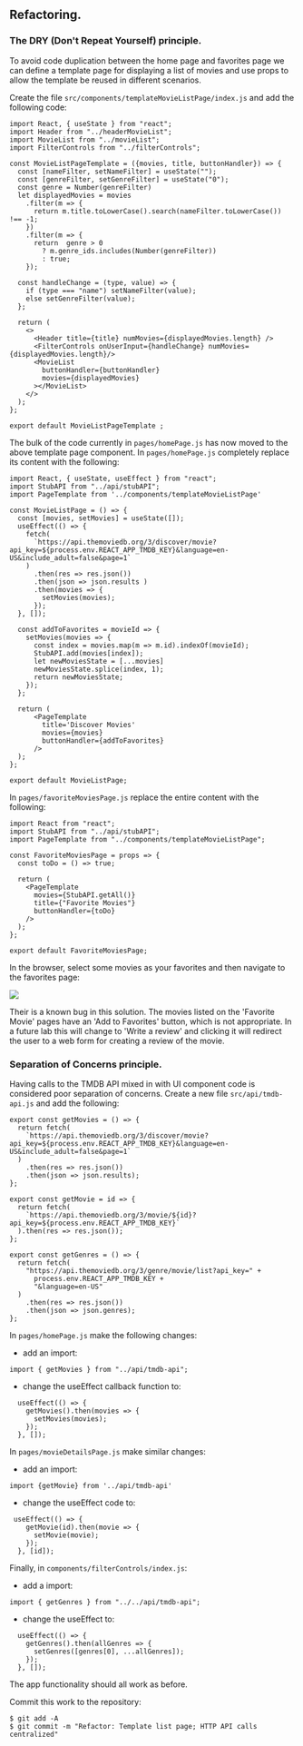 ## Refactoring.

### The DRY (Don't Repeat Yourself) principle.

To avoid code duplication between the home page and favorites page we can define a template page for displaying a list of movies and use props to allow the template be reused in different scenarios.

Create the file `src/components/templateMovieListPage/index.js` and add the following code:

```
import React, { useState } from "react";
import Header from "../headerMovieList";
import MovieList from "../movieList";
import FilterControls from "../filterControls";

const MovieListPageTemplate = ({movies, title, buttonHandler}) => {
  const [nameFilter, setNameFilter] = useState("");
  const [genreFilter, setGenreFilter] = useState("0");
  const genre = Number(genreFilter)
  let displayedMovies = movies
    .filter(m => {
      return m.title.toLowerCase().search(nameFilter.toLowerCase()) !== -1;
    })
    .filter(m => {
      return  genre > 0
        ? m.genre_ids.includes(Number(genreFilter))
        : true;
    });

  const handleChange = (type, value) => {
    if (type === "name") setNameFilter(value);
    else setGenreFilter(value);
  };

  return (
    <>
      <Header title={title} numMovies={displayedMovies.length} />
      <FilterControls onUserInput={handleChange} numMovies={displayedMovies.length}/>
      <MovieList
        buttonHandler={buttonHandler}
        movies={displayedMovies}
      ></MovieList>
    </>
  );
};

export default MovieListPageTemplate ;
```

The bulk of the code currently in `pages/homePage.js` has now moved to the above template page component. In `pages/homePage.js` completely replace its content with the following:

```
import React, { useState, useEffect } from "react";
import StubAPI from "../api/stubAPI";
import PageTemplate from '../components/templateMovieListPage'

const MovieListPage = () => {
  const [movies, setMovies] = useState([]);
  useEffect(() => {
    fetch(
      `https://api.themoviedb.org/3/discover/movie?api_key=${process.env.REACT_APP_TMDB_KEY}&language=en-US&include_adult=false&page=1`
    )
      .then(res => res.json())
      .then(json => json.results )
      .then(movies => {
        setMovies(movies);
      });
  }, []);

  const addToFavorites = movieId => {
    setMovies(movies => {
      const index = movies.map(m => m.id).indexOf(movieId);
      StubAPI.add(movies[index]);
      let newMoviesState = [...movies]
      newMoviesState.splice(index, 1);
      return newMoviesState;
    });
  };

  return (
      <PageTemplate
        title='Discover Movies'
        movies={movies}
        buttonHandler={addToFavorites}
      />
  );
};

export default MovieListPage;
```

In `pages/favoriteMoviesPage.js` replace the entire content with the following:

```
import React from "react";
import StubAPI from "../api/stubAPI";
import PageTemplate from "../components/templateMovieListPage";

const FavoriteMoviesPage = props => {
  const toDo = () => true;

  return (
    <PageTemplate
      movies={StubAPI.getAll()}
      title={"Favorite Movies"}
      buttonHandler={toDo}
    />
  );
};

export default FavoriteMoviesPage;
```

In the browser, select some movies as your favorites and then navigate to the favorites page:

![][favpage]

Their is a known bug in this solution. The movies listed on the 'Favorite Movie' pages have an 'Add to Favorites' button, which is not appropriate. In a future lab this will change to 'Write a review' and
clicking it will redirect the user to a web form for creating a review of the movie.

### Separation of Concerns principle.

Having calls to the TMDB API mixed in with UI component code is considered poor separation of concerns. Create a new file `src/api/tmdb-api.js` and add the following:

```
export const getMovies = () => {
  return fetch(
    `https://api.themoviedb.org/3/discover/movie?api_key=${process.env.REACT_APP_TMDB_KEY}&language=en-US&include_adult=false&page=1`
  )
    .then(res => res.json())
    .then(json => json.results);
};

export const getMovie = id => {
  return fetch(
    `https://api.themoviedb.org/3/movie/${id}?api_key=${process.env.REACT_APP_TMDB_KEY}`
  ).then(res => res.json());
};

export const getGenres = () => {
  return fetch(
    "https://api.themoviedb.org/3/genre/movie/list?api_key=" +
      process.env.REACT_APP_TMDB_KEY +
      "&language=en-US"
  )
    .then(res => res.json())
    .then(json => json.genres);
};
```

In `pages/homePage.js` make the following changes:

- add an import:

```
import { getMovies } from "../api/tmdb-api";
```

- change the useEffect callback function to:

```
  useEffect(() => {
    getMovies().then(movies => {
      setMovies(movies);
    });
  }, []);
```

In `pages/movieDetailsPage.js` make similar changes:

- add an import:

```
import {getMovie} from '../api/tmdb-api'
```

- change the useEffect code to:

```
 useEffect(() => {
    getMovie(id).then(movie => {
      setMovie(movie);
    });
  }, [id]);
```

Finally, in `components/filterControls/index.js`:

- add a import:

```
import { getGenres } from "../../api/tmdb-api";
```

- change the useEffect to:

```
  useEffect(() => {
    getGenres().then(allGenres => {
      setGenres([genres[0], ...allGenres]);
    });
  }, []);
```

The app functionality should all work as before.

Commit this work to the repository:

~~~
$ git add -A
$ git commit -m "Refactor: Template list page; HTTP API calls centralized"
~~~

[favpage]: ./img/favpage.png

